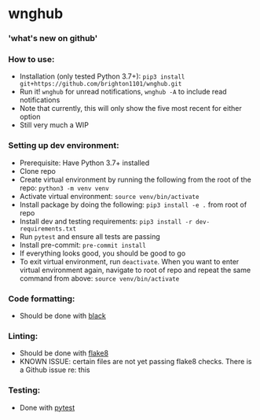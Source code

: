 # wnghub

### 'what's new on github'

### How to use:
- Installation (only tested Python 3.7+): `pip3 install git+https://github.com/brighton1101/wnghub.git`
- Run it! `wnghub` for unread notifications, `wnghub -A` to include read notifications
- Note that currently, this will only show the five most recent for either option
- Still very much a WIP

### Setting up dev environment:
- Prerequisite: Have Python 3.7+ installed
- Clone repo
- Create virtual environment by running the following from the root of the repo: `python3 -m venv venv`
- Activate virtual environment: `source venv/bin/activate`
- Install package by doing the following: `pip3 install -e .` from root of repo
- Install dev and testing requirements: `pip3 install -r dev-requirements.txt`
- Run `pytest` and ensure all tests are passing
- Install pre-commit: `pre-commit install`
- If everything looks good, you should be good to go
- To exit virtual environment, run `deactivate`. When you want to enter virtual environment again, navigate to root of repo and repeat the same command from above: `source venv/bin/activate`

### Code formatting:
- Should be done with [black](https://github.com/psf/black)

### Linting:
- Should be done with [flake8](https://github.com/PyCQA/flake8)
- KNOWN ISSUE: certain files are not yet passing flake8 checks. There is a Github issue re: this

### Testing:
- Done with [pytest](https://docs.pytest.org/en/stable/)
